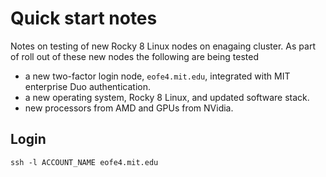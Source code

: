 # Quick start notes

Notes on testing of new Rocky 8 Linux nodes on enagaing cluster.  As part of roll out of these new nodes the following are being tested
   
 * a new two-factor login node, `eofe4.mit.edu`, integrated with MIT enterprise Duo authentication.
 * a new operating system, Rocky 8 Linux, and updated software stack.
 * new processors from AMD and GPUs from NVidia.


## Login

    ssh -l ACCOUNT_NAME eofe4.mit.edu
